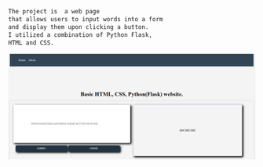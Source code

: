     The project is  a web page
    that allows users to input words into a form 
    and display them upon clicking a button. 
    I utilized a combination of Python Flask, 
    HTML and CSS.



 ![Image Alt](https://github.com/prog108/basic_flask_page/blob/main/snimka%20flask%20programa.png?raw=true
)


